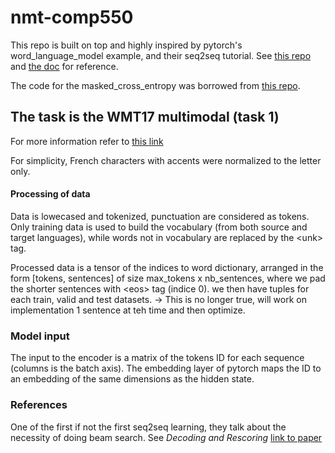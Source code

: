 # nmt-comp550

This repo is built on top and highly inspired by pytorch's
word\_language\_model example, and their seq2seq tutorial. See [this
repo](https://github.com/pytorch/examples/tree/master/word_language_model) and
[the
doc](http://pytorch.org/tutorials/intermediate/seq2seq_translation_tutorial.html)
for reference.

The code for the masked_cross_entropy was borrowed from [this
repo](https://github.com/spro/practical-pytorch/tree/master/seq2seq-translation).

## The task is the WMT17 multimodal (task 1)
For more information refer to [this
link](http://www.statmt.org/wmt17/multimodal-task.html)


For simplicity, French characters with accents were normalized to the letter
only.

#### Processing of data
Data is lowecased and tokenized, punctuation are considered as tokens. Only
training data is used to build the vocabulary (from both source and target languages), while words not in vocabulary are replaced by the \<unk\> tag.

Processed data is a tensor of the indices to word dictionary, arranged in the
form [tokens, sentences] of size max\_tokens x nb\_sentences, where we pad the shorter sentences with \<eos\> tag (indice 0). we then have tuples for each train, valid and test datasets.
-> This is no longer true, will work on implementation 1 sentence at teh time
and then optimize.


### Model input
The input to the encoder is a matrix of the tokens ID for each sequence
(columns is the batch axis). The embedding layer of pytorch maps the ID to an
embedding of the same dimensions as the hidden state.

### References

One of the first if not the first seq2seq learning, they talk about the
necessity of doing beam search. See *Decoding and Rescoring* [link to
paper](https://arxiv.org/pdf/1409.3215v1.pdf%3B)
